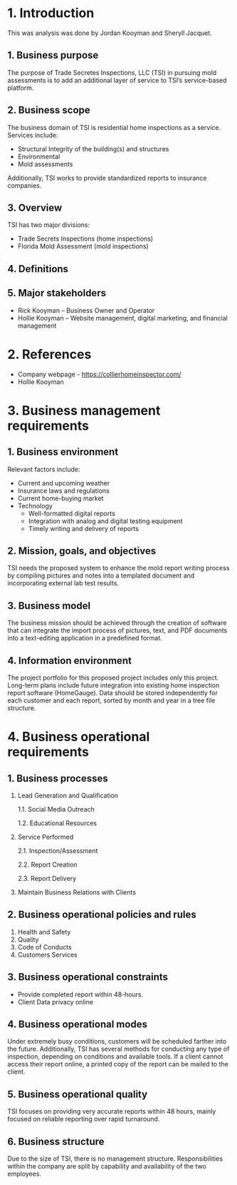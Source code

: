 # 1. Introduction
This was analysis was done by Jordan Kooyman and Sheryll Jacquet.

## 1. Business purpose
The purpose of Trade Secretes Inspections, LLC (TSI) in pursuing mold assessments is to add an additional layer of service to TSI’s service-based platform.

## 2. Business scope
The business domain of TSI is residential home inspections as a service. Services include:
*	Structural Integrity of the building(s) and structures
*	Environmental
*	Mold assessments

Additionally, TSI works to provide standardized reports to insurance companies.

## 3. Overview
TSI has two major divisions:
*	Trade Secrets Inspections (home inspections)
*	Florida Mold Assessment (mold inspections)

## 4. Definitions

## 5. Major stakeholders 
* Rick Kooyman – Business Owner and Operator
* Hollie Kooyman – Website management, digital marketing, and financial management


# 2. References
* Company webpage - https://collierhomeinspector.com/
* Hollie Kooyman


# 3. Business management requirements

## 1. Business environment
Relevant factors include:
*	Current and upcoming weather
*	Insurance laws and regulations
*	Current home-buying market
*	Technology
     *	Well-formatted digital reports
     * 	Integration with analog and digital testing equipment
     *	Timely writing and delivery of reports

## 2. Mission, goals, and objectives
TSI needs the proposed system to enhance the mold report writing process by compiling pictures and notes into a templated document and incorporating external lab test results.

## 3. Business model
The business mission should be achieved through the creation of software that can integrate the import process of pictures, text, and PDF documents into a text-editing application in a predefined format.

## 4. Information environment
The project portfolio for this proposed project includes only this project. Long-term plans include future integration into existing home inspection report software (HomeGauge). Data should be stored independently for each customer and each report, sorted by month and year in a tree file structure.


# 4. Business operational requirements

## 1. Business processes
1.	Lead Generation and Qualification

     1.1.	Social Media Outreach

     1.2.	Educational Resources

2.	Service Performed 

     2.1.	Inspection/Assessment

     2.2.	Report Creation

     2.3.	Report Delivery

3.	Maintain Business Relations with Clients

## 2. Business operational policies and rules
1.	Health and Safety
2.	Quality 
3.	Code of Conducts
4.	Customers Services 

## 3. Business operational constraints
*	Provide completed report within 48-hours.
*	Client Data privacy online

## 4. Business operational modes
Under extremely busy conditions, customers will be scheduled farther into the future. 
Additionally, TSI has several methods for conducting any type of inspection, depending on conditions and available tools.
If a client cannot access their report online, a printed copy of the report can be mailed to the client.

## 5. Business operational quality
TSI focuses on providing very accurate reports within 48 hours, mainly focused on reliable reporting over rapid turnaround. 

## 6. Business structure
Due to the size of TSI, there is no management structure. Responsibilities within the company are split by capability and availability of the two employees.